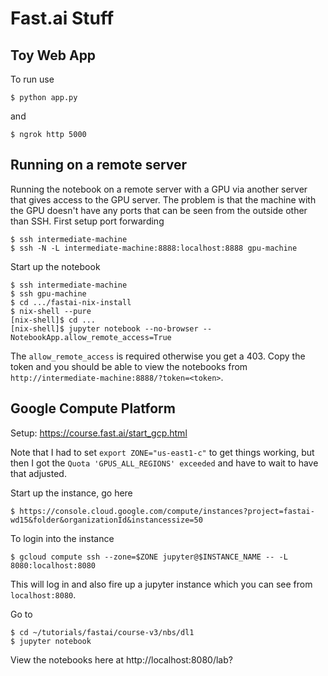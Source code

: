# Fast.ai Stuff

## Toy Web App

To run use

    $ python app.py

and

    $ ngrok http 5000

## Running on a remote server

Running the notebook on a remote server with a GPU via another server
that gives access to the GPU server. The problem is that the machine
with the GPU doesn't have any ports that can be seen from the outside
other than SSH. First setup port forwarding

    $ ssh intermediate-machine
    $ ssh -N -L intermediate-machine:8888:localhost:8888 gpu-machine

Start up the notebook

    $ ssh intermediate-machine
    $ ssh gpu-machine
    $ cd .../fastai-nix-install
    $ nix-shell --pure
    [nix-shell]$ cd ...
    [nix-shell]$ jupyter notebook --no-browser --NotebookApp.allow_remote_access=True

The `allow_remote_access` is required otherwise you get a 403. Copy
the token and you should be able to view the notebooks from
`http://intermediate-machine:8888/?token=<token>`.


## Google Compute Platform

Setup: https://course.fast.ai/start_gcp.html

Note that I had to set `export ZONE="us-east1-c"` to get things
working, but then I got the `Quota 'GPUS_ALL_REGIONS' exceeded` and
have to wait to have that adjusted.

Start up the instance, go here

    $ https://console.cloud.google.com/compute/instances?project=fastai-wd15&folder&organizationId&instancessize=50

To login into the instance

    $ gcloud compute ssh --zone=$ZONE jupyter@$INSTANCE_NAME -- -L 8080:localhost:8080

This will log in and also fire up a jupyter instance which you can see
from `localhost:8080`.

Go to

    $ cd ~/tutorials/fastai/course-v3/nbs/dl1
    $ jupyter notebook

View the notebooks here at http://localhost:8080/lab?
